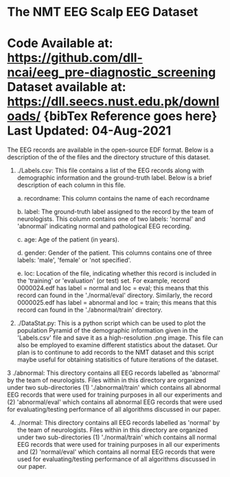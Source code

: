   **The NMT EEG Scalp EEG Dataset**
=============================================================================
       
Code Available at: https://github.com/dll-ncai/eeg_pre-diagnostic_screening
Dataset available at: https://dll.seecs.nust.edu.pk/downloads/
{bibTex Reference goes here}
Last Updated: 04-Aug-2021			
=============================================================================

The EEG records are available in the open-source EDF format. Below is a description of the 
of the files and the directory structure of this dataset.

1. ./Labels.csv: This file contains a list of the EEG records along with demographic information 
and the ground-truth label. Below is a brief description of each column in this file.
	
	a. recordname: This column contains the name of each recordname
	
	b. label: The ground-truth label assigned to the record by the team of neurologists. This 
	          column contains one of two labels: 'normal' and 'abnormal' indicating normal and 
			  pathological EEG recording.
			  
	c. age: Age of the patient (in years).
	
	d. gender: Gender of the patient. This columns contains one of three labels: 'male', 'female'
			   or 'not specified'.
	
	e. loc: Location of the file, indicating whether this record is included in the 'training' or
			'evaluation' (or test) set. For example, record 0000024.edf has label = normal and 
			loc = eval; this means that this record can found in the './normal/eval' directory. 
			Similarly, the record 0000025.edf has label = abnormal and loc = train; this means
			that this record can found in the './abnormal/train' directory.
			
2. ./DataStat.py: This is a python script which can be used to plot the population Pyramid of the 
demographic information given in the 'Labels.csv' file and save it as a high-resolution .png 
image. This file can also be employed to examine different statistics about the dataset. Our
plan is to continune to add records to the NMT dataset and this script maybe useful for obtaining
statisitics of future iterations of the dataset.

3 ./abnormal: This directory contains all EEG records labelled as 'abnormal' by the team of neurologists.
Files within in this directory are organized under two sub-directories (1) './abnormal/train' which 
contains all abnormal EEG records that were used for training purposes in all our experiments and
(2) 'abnormal/eval' which contains all abnormal EEG records that were used for evaluating/testing
performance of all algorithms discussed in our paper.

4. ./normal: This directory contains all EEG records labelled as 'normal' by the team of neurologists.
Files within in this directory are organized under two sub-directories (1) './normal/train' which 
contains all normal EEG records that were used for training purposes in all our experiments and
(2) 'normal/eval' which contains all normal EEG records that were used for evaluating/testing
performance of all algorithms discussed in our paper.

